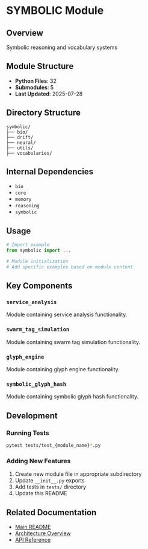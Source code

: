 # SYMBOLIC Module

## Overview
Symbolic reasoning and vocabulary systems

## Module Structure
- **Python Files**: 32
- **Submodules**: 5
- **Last Updated**: 2025-07-28

## Directory Structure
```
symbolic/
├── bio/
├── drift/
├── neural/
├── utils/
├── vocabularies/
```

## Internal Dependencies
- `bio`
- `core`
- `memory`
- `reasoning`
- `symbolic`

## Usage

```python
# Import example
from symbolic import ...

# Module initialization
# Add specific examples based on module content
```

## Key Components

### `service_analysis`
Module containing service analysis functionality.

### `swarm_tag_simulation`
Module containing swarm tag simulation functionality.

### `glyph_engine`
Module containing glyph engine functionality.

### `symbolic_glyph_hash`
Module containing symbolic glyph hash functionality.

## Development

### Running Tests
```bash
pytest tests/test_{module_name}*.py
```

### Adding New Features
1. Create new module file in appropriate subdirectory
2. Update `__init__.py` exports
3. Add tests in `tests/` directory
4. Update this README

## Related Documentation
- [Main README](../README.md)
- [Architecture Overview](../docs/architecture.md)
- [API Reference](../docs/api_reference.md)

